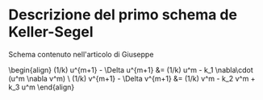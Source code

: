 # Descrizione del primo schema de Keller-Segel

Schema contenuto nell'articolo di Giuseppe

\begin{align}
 (1/k) u^{m+1} - \Delta u^{m+1} &= (1/k) u^m - k_1 \nabla\cdot (u^m \nabla v^m)
 \\
 (1/k) v^{m+1} - \Delta v^{m+1} &= (1/k) v^m - k_2 v^m + k_3 u^m
\end{align}
